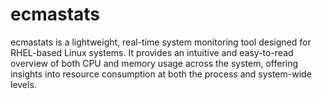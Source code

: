 # ecmastats
ecmastats is a lightweight, real-time system monitoring tool designed for RHEL-based Linux systems. It provides an intuitive and easy-to-read overview of both CPU and memory usage across the system, offering insights into resource consumption at both the process and system-wide levels.

